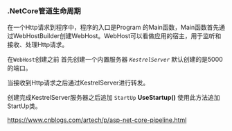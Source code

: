 ### .NetCore管道生命周期

在一个Http请求到程序中，程序的入口是Program 的Main函数，Main函数首先通过WebHostBuilder创建WebHost。WebHost可以看做应用的宿主，用于监听和接收、处理Http请求。

在`WebHost`创建之前 首先创建一个内置服务器 *`KestrelServer`*  默认创建的是5000的端口。

当接收到Http请求之后通过KestrelServer进行转发。

创建完成KestrelServer服务器之后追加 `StartUp`   **UseStartup<Startup>()** 使用此方法追加StartUp类。

https://www.cnblogs.com/artech/p/asp-net-core-pipeline.html